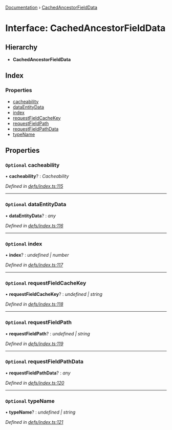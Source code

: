 [Documentation](../README.md) › [CachedAncestorFieldData](cachedancestorfielddata.md)

# Interface: CachedAncestorFieldData

## Hierarchy

* **CachedAncestorFieldData**

## Index

### Properties

* [cacheability](cachedancestorfielddata.md#optional-cacheability)
* [dataEntityData](cachedancestorfielddata.md#optional-dataentitydata)
* [index](cachedancestorfielddata.md#optional-index)
* [requestFieldCacheKey](cachedancestorfielddata.md#optional-requestfieldcachekey)
* [requestFieldPath](cachedancestorfielddata.md#optional-requestfieldpath)
* [requestFieldPathData](cachedancestorfielddata.md#optional-requestfieldpathdata)
* [typeName](cachedancestorfielddata.md#optional-typename)

## Properties

### `Optional` cacheability

• **cacheability**? : *Cacheability*

*Defined in [defs/index.ts:115](https://github.com/badbatch/graphql-box/blob/313a3bd/packages/cache-manager/src/defs/index.ts#L115)*

___

### `Optional` dataEntityData

• **dataEntityData**? : *any*

*Defined in [defs/index.ts:116](https://github.com/badbatch/graphql-box/blob/313a3bd/packages/cache-manager/src/defs/index.ts#L116)*

___

### `Optional` index

• **index**? : *undefined | number*

*Defined in [defs/index.ts:117](https://github.com/badbatch/graphql-box/blob/313a3bd/packages/cache-manager/src/defs/index.ts#L117)*

___

### `Optional` requestFieldCacheKey

• **requestFieldCacheKey**? : *undefined | string*

*Defined in [defs/index.ts:118](https://github.com/badbatch/graphql-box/blob/313a3bd/packages/cache-manager/src/defs/index.ts#L118)*

___

### `Optional` requestFieldPath

• **requestFieldPath**? : *undefined | string*

*Defined in [defs/index.ts:119](https://github.com/badbatch/graphql-box/blob/313a3bd/packages/cache-manager/src/defs/index.ts#L119)*

___

### `Optional` requestFieldPathData

• **requestFieldPathData**? : *any*

*Defined in [defs/index.ts:120](https://github.com/badbatch/graphql-box/blob/313a3bd/packages/cache-manager/src/defs/index.ts#L120)*

___

### `Optional` typeName

• **typeName**? : *undefined | string*

*Defined in [defs/index.ts:121](https://github.com/badbatch/graphql-box/blob/313a3bd/packages/cache-manager/src/defs/index.ts#L121)*
